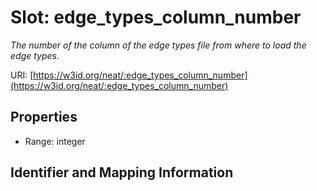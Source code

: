 # Slot: edge_types_column_number
_The number of the column of the edge types file from where to load the edge types._


URI: [https://w3id.org/neat/:edge_types_column_number](https://w3id.org/neat/:edge_types_column_number)



<!-- no inheritance hierarchy -->


## Properties

 * Range: integer



## Identifier and Mapping Information





